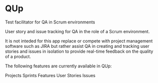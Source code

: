# QUp
Test facilitator for QA in Scrum environments

User story and issue tracking for QA in the role of a Scrum environment.

It is not inteded for this app replace or compete with project management software such as JIRA but rather assist QA in creating and tracking user stories and issues in isolation to provide real-time feedback on the quality of a product.

The following features are currently available in QUp:

Projects 
Sprints
Features
User Stories
Issues
